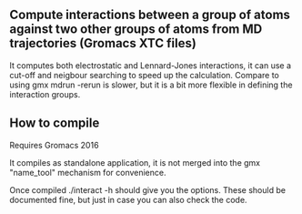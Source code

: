 
## Compute interactions between a group of atoms against two other groups of atoms from MD trajectories (Gromacs XTC files)

It computes both electrostatic and Lennard-Jones interactions, it can
use a cut-off and neigbour searching to speed up the calculation. 
Compare to using gmx mdrun -rerun is slower, but it is a bit more flexible
in defining the interaction groups. 


## How to compile
Requires Gromacs 2016

It compiles as standalone application, it is not merged into the gmx "name_tool" 
mechanism for convenience. 

Once compiled ./interact -h should give you the options. These should be documented 
fine, but just in case you can also check the code. 





